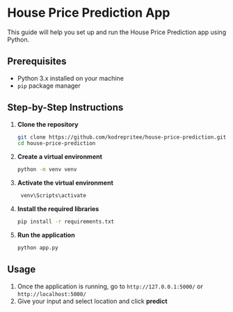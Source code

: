 # House Price Prediction App

This guide will help you set up and run the House Price Prediction app using Python.

## Prerequisites

- Python 3.x installed on your machine
- `pip` package manager

## Step-by-Step Instructions

1. **Clone the repository**

    ```sh
    git clone https://github.com/kodrepritee/house-price-prediction.git
    cd house-price-prediction
    ```


2. **Create a virtual environment**

    ```sh
    python -m venv venv
    ```

3. **Activate the virtual environment**

   ```sh
    venv\Scripts\activate
    ```

4. **Install the required libraries**

    ```sh
    pip install -r requirements.txt
    ```

5. **Run the application**

    ```sh
    python app.py
    ```

## Usage

1. Once the application is running, go to `http://127.0.0.1:5000/` or `http://localhost:5000/` 
2. Give your input and select location and click **predict**

